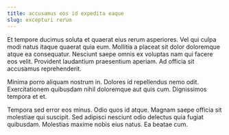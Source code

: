 ```yaml
---
title: accusamus eos id expedita eaque
slug: excepturi rerum
---
```


Et tempore ducimus soluta et quaerat eius rerum asperiores. Vel qui culpa modi natus itaque quaerat quia eum. Mollitia a placeat sit dolor doloremque atque ea consequatur. Nesciunt saepe omnis ex voluptas nam qui facere eos velit. Provident laudantium praesentium aperiam. Ad officia sit accusamus reprehenderit.

Minima porro aliquam nostrum in. Dolores id repellendus nemo odit. Exercitationem quibusdam nihil doloremque aut quis cum. Dignissimos tempora et et.

Tempora sed error eos minus. Odio quos id atque. Magnam saepe officia sit molestiae qui suscipit. Sed adipisci nesciunt odio delectus quia fugiat quibusdam. Molestias maxime nobis eius natus. Ea beatae cum.
